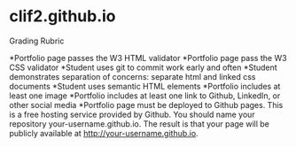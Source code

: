 # clif2.github.io

Grading Rubric

 *Portfolio page passes the W3 HTML validator
 *Portfolio page pass the W3 CSS validator
 *Student uses git to commit work early and often
 *Student demonstrates separation of concerns: separate html and linked css documents
 *Student uses semantic HTML elements
 *Portfolio includes at least one image
 *Portfolio includes at least one link to Github, LinkedIn, or other social media
 *Portfolio page must be deployed to Github pages. This is a free hosting service provided by Github. You should name your repository your-username.github.io. The result is that your page will be publicly available at http://your-username.github.io.
